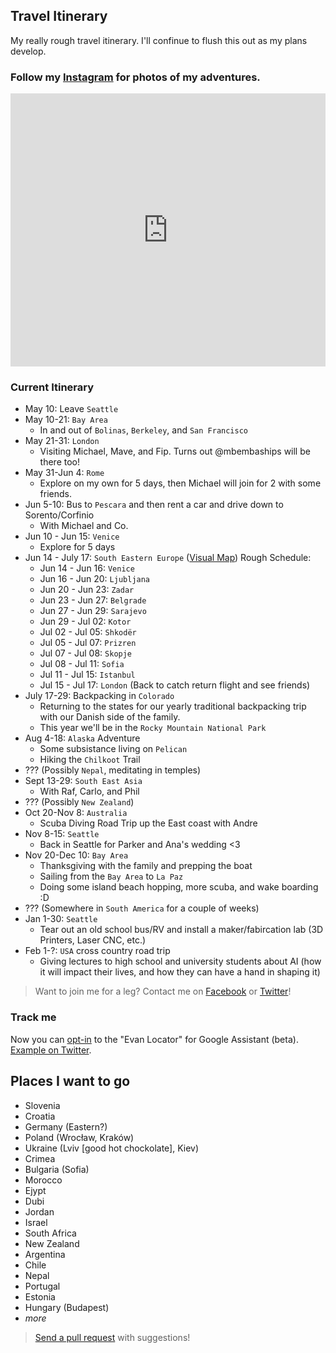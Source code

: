 ## Travel Itinerary
My really rough travel itinerary. I'll confinue to flush this out as my plans develop.  
### Follow my [Instagram](https://www.instagram.com/_evnc/) for photos of my adventures.
<!-- SnapWidget -->
<iframe src="https://snapwidget.com/embed/546880" class="snapwidget-widget" allowTransparency="true" frameborder="0" scrolling="no" style="border:none; overflow:hidden; width:100%; height:62vw; max-height:437px;"></iframe>

### Current Itinerary

- May 10: Leave `Seattle`
- May 10-21: `Bay Area` 
  - In and out of `Bolinas`, `Berkeley`, and `San Francisco`
- May 21-31: `London`
  - Visiting Michael, Mave, and Fip. Turns out @mbembaships will be there too!
- May 31-Jun 4: `Rome`
  - Explore on my own for 5 days, then Michael will join for 2 with some friends.
- Jun 5-10: Bus to `Pescara` and then rent a car and drive down to Sorento/Corfinio
  - With Michael and Co.
- Jun 10 - Jun 15: `Venice`
  - Explore for 5 days
- Jun 14 - July 17: `South Eastern Europe` ([Visual Map](https://uploads.knightlab.com/storymapjs/c2d08865d6bb2ea8c8b3cb92fc1703fd/europe/index.html)) Rough Schedule:
  - Jun 14 - Jun 16: `Venice`
  - Jun 16 - Jun 20: `Ljubljana`
  - Jun 20 - Jun 23: `Zadar`
  - Jun 23 - Jun 27: `Belgrade`
  - Jun 27 - Jun 29: `Sarajevo`
  - Jun 29 - Jul 02: `Kotor`
  - Jul 02 - Jul 05: `Shkodër`
  - Jul 05 - Jul 07: `Prizren`
  - Jul 07 - Jul 08: `Skopje`
  - Jul 08 - Jul 11: `Sofia`
  - Jul 11 - Jul 15: `Istanbul`
  - Jul 15 - Jul 17: `London` (Back to catch return flight and see friends)
- July 17-29: Backpacking in `Colorado`
  - Returning to the states for our yearly traditional backpacking trip with our Danish side of the family.
  - This year we'll be in the `Rocky Mountain National Park`
- Aug 4-18: `Alaska` Adventure
  - Some subsistance living on `Pelican`
  - Hiking the `Chilkoot` Trail
- ??? (Possibly `Nepal`, meditating in temples)
- Sept 13-29: `South East Asia`
  - With Raf, Carlo, and Phil
- ??? (Possibly `New Zealand`)
- Oct 20-Nov 8: `Australia`
  - Scuba Diving Road Trip up the East coast with Andre
- Nov 8-15: `Seattle`
  - Back in Seattle for Parker and Ana's wedding <3
- Nov 20-Dec 10: `Bay Area`
  - Thanksgiving with the family and prepping the boat
  - Sailing from the `Bay Area` to `La Paz`
  - Doing some island beach hopping, more scuba, and wake boarding :D
- ??? (Somewhere in `South America` for a couple of weeks)
- Jan 1-30: `Seattle`
   - Tear out an old school bus/RV and install a maker/fabircation lab (3D Printers, Laser CNC, etc.)
- Feb 1-?: `USA` cross country road trip
  - Giving lectures to high school and university students about AI (how it will impact their lives, and how they can have a hand in shaping it)
  
> Want to join me for a leg? Contact me on [Facebook](https://www.facebook.com/evanbtcohen) or [Twitter](https://twitter.com/_evnc)!

### Track me
Now you can [opt-in](https://assistant.google.com/services/a/uid/000000d769c586d6) to the "Evan Locator" for Google Assistant (beta). <a href="https://twitter.com/_evnc/status/997691421170720769?ref_src=twsrc%5Etfw">Example on Twitter</a>. 


## Places I want to go

- Slovenia
- Croatia
- Germany (Eastern?)
- Poland (Wrocław, Kraków)
- Ukraine (Lviv [good hot chockolate], Kiev)
- Crimea
- Bulgaria (Sofia)
- Morocco
- Ejypt
- Dubi
- Jordan
- Israel
- South Africa
- New Zealand
- Argentina
- Chile
- Nepal
- Portugal
- Estonia
- Hungary (Budapest)
- *more*


> [Send a pull request](https://github.com/evancohen/evancohen-io/edit/master/README.md) with suggestions!
